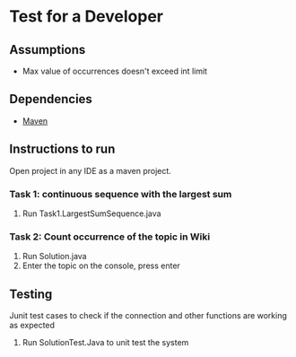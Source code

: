 <a name="description"></a>

# Test for a Developer

<a name="assumptions"></a>

## Assumptions

* Max value of occurrences doesn't exceed int limit

<a name="dependencies"></a>

## Dependencies

* [Maven](https://maven.apache.org/)

<a name="instructions-to-run"></a>

## Instructions to run
Open project in any IDE as a maven project. 

### Task 1: continuous sequence with the largest sum
1. Run Task1.LargestSumSequence.java

### Task 2: Count occurrence of the topic in Wiki
1. Run Solution.java
2. Enter the topic on the console, press enter 


## Testing

Junit test cases to check if the connection and other functions are working as expected

1. Run SolutionTest.Java to unit test the system


